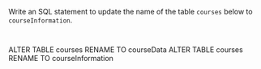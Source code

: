 Write an SQL statement to update the name of the table `courses` below to `courseInformation`.

<codeblock language="sql" dbName="students3-v2.db" focusTableAfterRun="courseInformation" type="exercise" testMode="fixedInput">
<code>

</code>

<hints>
<hint>
ALTER TABLE courses
RENAME TO   courseData
</hint>
</hints>

<solution>
ALTER TABLE courses
RENAME TO   courseInformation
</solution>
</codeblock>